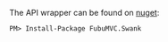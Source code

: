 ﻿The API wrapper can be found on [nuget](https://www.nuget.org/packages/FubuMVC.Swank/):

    PM> Install-Package FubuMVC.Swank